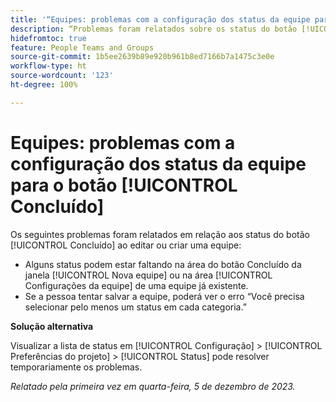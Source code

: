 ```yaml
---
title: '“Equipes: problemas com a configuração dos status da equipe para o botão Concluído”'
description: “Problemas foram relatados sobre os status do botão [!UICONTROL Concluído] ao editar ou criar uma equipe. Uma solução alternativa está disponível.”
hidefromtoc: true
feature: People Teams and Groups
source-git-commit: 1b5ee2639b89e920b961b8ed7166b7a1475c3e0e
workflow-type: ht
source-wordcount: '123'
ht-degree: 100%

---
```



# Equipes: problemas com a configuração dos status da equipe para o botão [!UICONTROL Concluído]

Os seguintes problemas foram relatados em relação aos status do botão [!UICONTROL Concluído] ao editar ou criar uma equipe:

* Alguns status podem estar faltando na área do botão Concluído da janela [!UICONTROL Nova equipe] ou na área [!UICONTROL Configurações da equipe] de uma equipe já existente.
* Se a pessoa tentar salvar a equipe, poderá ver o erro “Você precisa selecionar pelo menos um status em cada categoria.”

**Solução alternativa**

Visualizar a lista de status em [!UICONTROL Configuração] > [!UICONTROL Preferências do projeto] > [!UICONTROL Status] pode resolver temporariamente os problemas.

_Relatado pela primeira vez em quarta-feira, 5 de dezembro de 2023._
